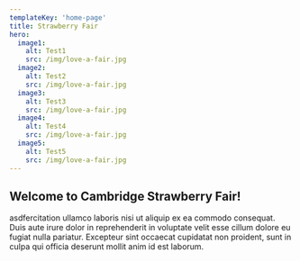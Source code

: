 ```yaml
---
templateKey: 'home-page'
title: Strawberry Fair
hero:
  image1:
    alt: Test1
    src: /img/love-a-fair.jpg
  image2:
    alt: Test2
    src: /img/love-a-fair.jpg
  image3:
    alt: Test3
    src: /img/love-a-fair.jpg
  image4:
    alt: Test4
    src: /img/love-a-fair.jpg
  image5:
    alt: Test5
    src: /img/love-a-fair.jpg
---
```

## Welcome to Cambridge Strawberry Fair!

asdfercitation ullamco laboris nisi ut aliquip ex ea commodo consequat. 
Duis aute irure dolor in reprehenderit in voluptate velit esse cillum dolore 
eu fugiat nulla pariatur. Excepteur sint occaecat cupidatat non proident, 
sunt in culpa qui officia deserunt mollit anim id est laborum.
